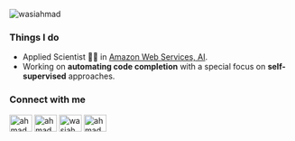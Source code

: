 <p align="left"> <img src="https://komarev.com/ghpvc/?username=wasiahmad&label=Profile%20views&color=0e75b6&style=flat" alt="wasiahmad" /> </p>

<!--- 
<p align="left"> <a href="https://github.com/ryo-ma/github-profile-trophy"><img src="https://github-profile-trophy.vercel.app/?username=wasiahmad&row=1&column=7&margin-w=15&margin-h=15" alt="wasiahmad" /></a> </p>
--->

### Things I do

- Applied Scientist :man_technologist: in [Amazon Web Services, AI](https://aws.amazon.com/ai).
- Working on **automating code completion** with a special focus on **self-supervised** approaches.


### Connect with me

<p align="left">
<a href="https://twitter.com/ahmadwasi" target="blank"><img align="center" src="https://raw.githubusercontent.com/rahuldkjain/github-profile-readme-generator/master/src/images/icons/Social/twitter.svg" alt="ahmadwasi" height="30" width="40" /></a>
<a href="https://linkedin.com/in/ahmadwasi" target="blank"><img align="center" src="https://raw.githubusercontent.com/rahuldkjain/github-profile-readme-generator/master/src/images/icons/Social/linked-in-alt.svg" alt="ahmadwasi" height="30" width="40" /></a>
<a href="https://facebook.com/wasiahmad07" target="blank"><img align="center" src="https://raw.githubusercontent.com/rahuldkjain/github-profile-readme-generator/master/src/images/icons/Social/facebook.svg" alt="wasiahmad07" height="30" width="40" /></a>
<a href="https://instagram.com/ahmadwasi07" target="blank"><img align="center" src="https://raw.githubusercontent.com/rahuldkjain/github-profile-readme-generator/master/src/images/icons/Social/instagram.svg" alt="ahmadwasi07" height="30" width="40" /></a>
</p>


<!---
[![Linkedin Badge](https://img.shields.io/badge/-LinkedIn-blue?style=flat-square&logo=Linkedin&logoColor=white&link=https://www.linkedin.com/in/ahmadwasi/)](https://www.linkedin.com/in/ahmadwasi/)
[![Gmail Badge](https://img.shields.io/badge/-Gmail-d14836?style=flat-square&logo=Gmail&logoColor=white&link=mailto:wasicse90@gmail.com)](mailto:wasicse90@gmail.com)
--->

<!---
[![github stats](https://github-readme-stats.vercel.app/api?username=wasiahmad&show_icons=true&hide_border=False)](https://github.com/wasiahmad)
[![Top Langs](https://github-readme-stats.vercel.app/api/top-langs/?username=wasiahmad&layout=compact)](https://github.com/wasiahmad)
--->

<!---
### :loudspeaker: What's new

- **[10.2020]** Released [source code](https://github.com/wasiahmad/PolicyQA) of our work on question answering for privacy policies.
- **[04.2020]** Released [source code](https://github.com/wasiahmad/NeuralCodeSum) of our work on source code summarization.
--->
